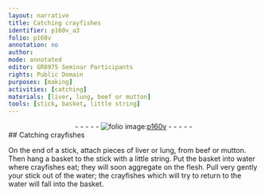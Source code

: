 ```yaml
---
layout: narrative
title: Catching crayfishes
identifier: p160v_a3
folio: p160v
annotation: no
author:
mode: annotated
editor: GR8975 Seminar Participants
rights: Public Domain
purposes: [making]
activities: [catching]
materials: [liver, lung, beef or mutton]
tools: [stick, basket, little string]
---
```


 <div class="folio" align="center">- - - - - <a href="http://gallica.bnf.fr/ark:/12148/btv1b10500001g/f326.item.r=" target="_blank"><img src="https://cu-mkp.github.io/GR8975-edition/assets/photo-icon.png" alt="folio image: " style="display:inline-block; margin-bottom:-3px;"/>p160v</a> - - - - - </div> 
## Catching crayfishes

 
<span class="activity">On the end of a <span class="tool">stick</span>, attach <span class="unit">pieces</span> of <span class="material">liver</span> or <span class="material">lung</span>, from <span class="material">beef or mutton</span>. Then hang a <span class="tool">basket</span> to the <span class="tool">stick</span> with a <span class="tool">little string</span>. Put the <span class="tool">basket</span> into water where crayfishes eat; they will soon aggregate on the flesh. Pull very gently your stick out of the water; the crayfishes which will try to return to the water will fall into the basket.</span>
 